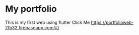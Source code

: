 # My portfolio

This is my first web using flutter 
Click Me https://portfolioweb-2fb32.firebaseapp.com/#/

